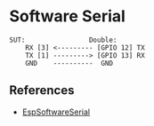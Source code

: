 # Software Serial 

```
SUT:                Double:
    RX [3] <--------- [GPIO 12] TX
    TX [1] ---------> [GPIO 13] RX
    GND    ----------  GND
```




## References
* [EspSoftwareSerial](https://github.com/plerup/espsoftwareserial/)